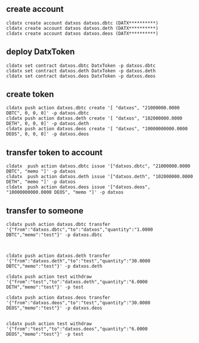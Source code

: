 	
## create account
	cldatx create account datxos datxos.dbtc (DATX**********)
	cldatx create account datxos datxos.deth (DATX**********)
	cldatx create account datxos datxos.deos (DATX**********)
## deploy DatxToken
	cldatx set contract datxos.dbtc DatxToken -p datxos.dbtc
	cldatx set contract datxos.deth DatxToken -p datxos.deth
	cldatx set contract datxos.deos DatxToken -p datxos.deos

## create token
	cldatx push action datxos.dbtc create '[ "datxos", "21000000.0000 DBTC", 0, 0, 0]' -p datxos.dbtc
	cldatx push action datxos.deth create '[ "datxos", "102000000.0000 DETH", 0, 0, 0]' -p datxos.deth
    cldatx push action datxos.deos create '[ "datxos", "10000000000.0000 DEOS", 0, 0, 0]' -p datxos.deos
## transfer token to account
	cldatx  push action datxos.dbtc issue '["datxos.dbtc", "21000000.0000 DBTC", "memo "]' -p datxos
	cldatx  push action datxos.deth issue '["datxos.deth", "102000000.0000 DETH", "memo "]' -p datxos
	cldatx  push action datxos.deos issue '["datxos.deos", "10000000000.0000 DEOS", "memo "]' -p datxos

## transfer to someone
    cldatx push action datxos.dbtc transfer '{"from":"datxos.dbtc","to":"datxos","quantity":"1.0000 DBTC","memo":"test"}' -p datxos.dbtc



	cldatx push action datxos.deth transfer '{"from":"datxos.deth","to":"test","quantity":"30.0000 DBTC","memo":"test"}' -p datxos.deth

	cldatx push action test withdraw '{"from":"test","to":"datxos.deth","quantity":"6.0000 DETH","memo":"test"}' -p test

	cldatx push action datxos.deos transfer '{"from":"datxos.deos","to":"test","quantity":"30.0000 DEOS","memo":"test"}' -p datxos.deos


	cldatx push action test withdraw '{"from":"test","to":"datxos.deos","quantity":"6.0000 DEOS","memo":"test"}' -p test